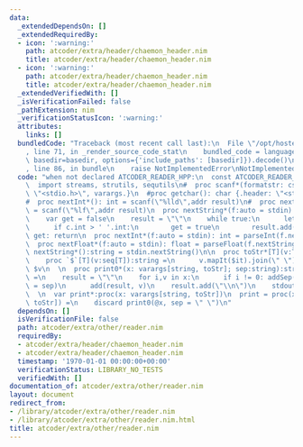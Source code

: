 ```yaml
---
data:
  _extendedDependsOn: []
  _extendedRequiredBy:
  - icon: ':warning:'
    path: atcoder/extra/header/chaemon_header.nim
    title: atcoder/extra/header/chaemon_header.nim
  - icon: ':warning:'
    path: atcoder/extra/header/chaemon_header.nim
    title: atcoder/extra/header/chaemon_header.nim
  _extendedVerifiedWith: []
  _isVerificationFailed: false
  _pathExtension: nim
  _verificationStatusIcon: ':warning:'
  attributes:
    links: []
  bundledCode: "Traceback (most recent call last):\n  File \"/opt/hostedtoolcache/Python/3.9.6/x64/lib/python3.9/site-packages/onlinejudge_verify/documentation/build.py\"\
    , line 71, in _render_source_code_stat\n    bundled_code = language.bundle(stat.path,\
    \ basedir=basedir, options={'include_paths': [basedir]}).decode()\n  File \"/opt/hostedtoolcache/Python/3.9.6/x64/lib/python3.9/site-packages/onlinejudge_verify/languages/nim.py\"\
    , line 86, in bundle\n    raise NotImplementedError\nNotImplementedError\n"
  code: "when not declared ATCODER_READER_HPP:\n  const ATCODER_READER_HPP* = 1\n\
    \  import streams, strutils, sequtils\n#  proc scanf*(formatstr: cstring){.header:\
    \ \"<stdio.h>\", varargs.}\n  #proc getchar(): char {.header: \"<stdio.h>\", varargs.}\n\
    #  proc nextInt*(): int = scanf(\"%lld\",addr result)\n#  proc nextFloat*(): float\
    \ = scanf(\"%lf\",addr result)\n  proc nextString*(f:auto = stdin): string =\n\
    \    var get = false\n    result = \"\"\n    while true:\n      let c = f.readChar\n\
    \      if c.int > ' '.int:\n        get = true\n        result.add(c)\n      elif\
    \ get: return\n  proc nextInt*(f:auto = stdin): int = parseInt(f.nextString)\n\
    \  proc nextFloat*(f:auto = stdin): float = parseFloat(f.nextString)\n#  proc\
    \ nextString*():string = stdin.nextString()\n\n  proc toStr*[T](v:T):string =\n\
    \    proc `$`[T](v:seq[T]):string =\n      v.mapIt($it).join(\" \")\n    return\
    \ $v\n  \n  proc print0*(x: varargs[string, toStr]; sep:string):string{.discardable.}\
    \ =\n    result = \"\"\n    for i,v in x:\n      if i != 0: addSep(result, sep\
    \ = sep)\n      add(result, v)\n    result.add(\"\\n\")\n    stdout.write result\n\
    \  \n  var print*:proc(x: varargs[string, toStr])\n  print = proc(x: varargs[string,\
    \ toStr]) =\n    discard print0(@x, sep = \" \")\n"
  dependsOn: []
  isVerificationFile: false
  path: atcoder/extra/other/reader.nim
  requiredBy:
  - atcoder/extra/header/chaemon_header.nim
  - atcoder/extra/header/chaemon_header.nim
  timestamp: '1970-01-01 00:00:00+00:00'
  verificationStatus: LIBRARY_NO_TESTS
  verifiedWith: []
documentation_of: atcoder/extra/other/reader.nim
layout: document
redirect_from:
- /library/atcoder/extra/other/reader.nim
- /library/atcoder/extra/other/reader.nim.html
title: atcoder/extra/other/reader.nim
---
```

